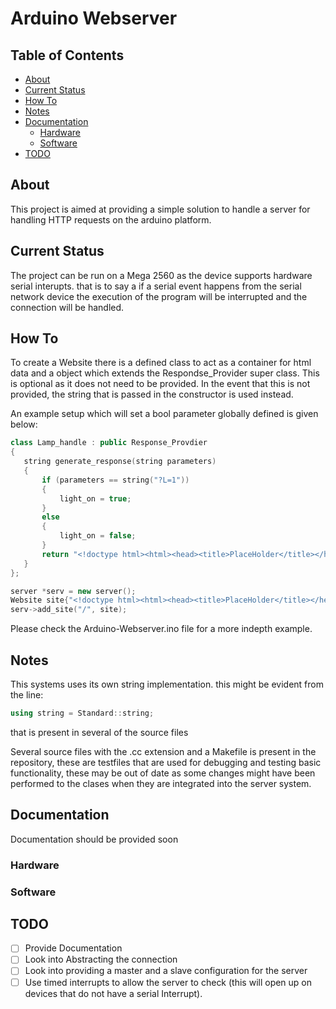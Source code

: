 # Arduino Webserver
## Table of Contents
* [About](#About)
* [Current Status](#Current-Status)
* [How To](#How-To)
* [Notes](#Notes)
* [Documentation](#Documentation)
    * [Hardware](#Hardware)
    * [Software](#Software)
* [TODO](#TODO)

## About
This project is aimed at providing a simple solution to handle a server for handling HTTP requests on the arduino platform.

## Current Status
The project can be run on a Mega 2560 as the device supports hardware serial interupts. that is to say a if a serial event happens from the serial network device the execution of the program will be interrupted and the connection will be handled.

## How To
To create a Website there is a defined class to act as a container for html data and a object which extends the Respondse_Provider super class. This is optional as it does not need to be provided. In the event that this is not provided, the string that is passed in the constructor is used instead.

An example setup which will set a bool parameter globally defined is given below:
 ```c++
class Lamp_handle : public Response_Provdier
{
    string generate_response(string parameters)
    {
        if (parameters == string("?L=1"))
        {
            light_on = true;
        }
        else
        {
            light_on = false;
        }
        return "<!doctype html><html><head><title>PlaceHolder</title></head><body><H1>This is a placeholder site for now, </H1></body></html>";
    }
};

server *serv = new server();
Website site{"<!doctype html><html><head><title>PlaceHolder</title></head><body><H1>This is a placeholder site for now, </H1></body></html>", new Lamp_handle()};
serv->add_site("/", site);
```
Please check the Arduino-Webserver.ino file for a more indepth example.

## Notes
This systems uses its own string implementation. this might be evident from the line:
```c++
using string = Standard::string;
```
that is present in several of the source files

Several source files with the .cc extension and a Makefile is present in the repository, these are testfiles that are used for debugging and testing basic functionality, these may be out of date as some changes might have been performed to the clases when they are integrated into the server system. 

## Documentation
Documentation should be provided soon
### Hardware
### Software

## TODO
- [ ] Provide Documentation
- [ ] Look into Abstracting the connection
- [ ] Look into providing a master and a slave configuration for the server
- [ ] Use timed interrupts to allow the server to check (this will open up on devices that do not have a serial Interrupt).
